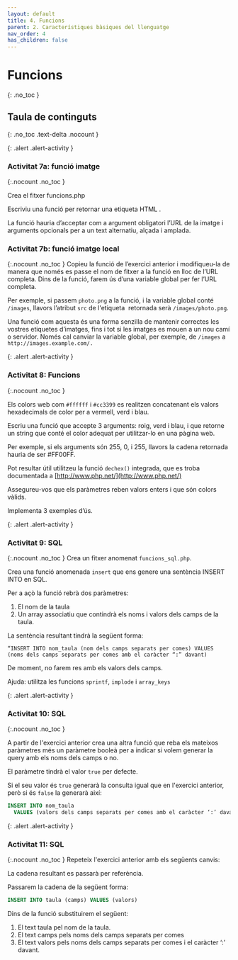 ```yaml
---
layout: default
title: 4. Funcions
parent: 2. Característiques bàsiques del llenguatge
nav_order: 4
has_children: false
---
```


# Funcions
{: .no_toc }

## Taula de continguts
{: .no_toc .text-delta  .nocount }


{: .alert .alert-activity }
<div markdown="1">

### Activitat 7a: funció imatge
{:.nocount .no_toc }

Crea el fitxer funcions.php

Escriviu una funció per retornar una etiqueta HTML <img />. 

La funció hauria d’acceptar com a argument obligatori l’URL de la imatge i arguments opcionals per a un text 
alternatiu, alçada i amplada.

### Activitat 7b: funció imatge local
{:.nocount .no_toc }
Copieu la funció de l’exercici anterior i modifiqueu-la de manera que només es passe el nom de fitxer a la funció en
 lloc de l’URL completa. Dins de la funció, farem ús d’una variable global per fer l’URL completa.
  
Per exemple, si passem `photo.png` a la funció, i la variable global conté `/images`, llavors l’atribut `src` de 
l'etiqueta <img> retornada serà `/images/photo.png`. 

Una funció com aquesta és una forma senzilla de mantenir correctes les vostres etiquetes d’imatges, fins i tot si les
 imatges es mouen a un nou camí o servidor. Només cal canviar la variable global, per exemple, de `/images` a 
 `http://images.example.com/.`
</div>

{: .alert .alert-activity }
<div markdown="1">

### Activitat 8: Funcions
{:.nocount .no_toc }

Els colors web com `#ffffff` i `#cc3399` es realitzen concatenant els valors hexadecimals de color per a vermell, 
verd i blau. 

Escriu una funció que accepte 3 arguments: roig, verd i blau, i que retorne un string que conté el color adequat per
 utilitzar-lo en una pàgina web. 

Per exemple, si els arguments són 255, 0, i 255, llavors la cadena retornada hauria de ser #FF00FF.
 
Pot resultar útil utilitzeu la funció `dechex()` integrada, que es troba documentada a [http://www.php.net/](http://www.php.net/)

Assegureu-vos que els paràmetres reben valors enters i que són colors vàlids.

Implementa 3 exemples d’ús.
</div>

{: .alert .alert-activity }
<div markdown="1">

### Activitat 9: SQL
{:.nocount .no_toc }
Crea un fitxer anomenat `funcions_sql.php`.

Crea una funció anomenada `insert`  que ens genere una sentència INSERT INTO en SQL.  

Per a açò la funció rebrà dos paràmetres:  
1. El nom de la taula  
2. Un array associatiu que contindrà els noms i valors dels camps de la taula.
 
La sentència resultant tindrà la següent forma: 

```
“INSERT INTO nom_taula (nom dels camps separats per comes) VALUES (noms dels camps separats per comes amb el caràcter “:” davant)  
```
De moment, no farem res amb els valors dels camps. 

Ajuda: utilitza les funcions `sprintf`, `implode` i `array_keys`
</div>

{: .alert .alert-activity }
<div markdown="1">

### Activitat 10: SQL 
{:.nocount .no_toc }

A partir de l'exercici anterior crea una altra funció que reba els mateixos paràmetres més un paràmetre booleà 
per a indicar si volem generar la query amb els noms dels camps o no. 

El paràmetre tindrà el valor `true` per defecte.
 
Si el seu valor és `true` generarà la consulta igual que en l'exercici anterior, però si és `false` la generarà així: 

```sql
INSERT INTO nom_taula 
  VALUES (valors dels camps separats per comes amb el caràcter ‘:’ davant)
```
</div>

{: .alert .alert-activity }
<div markdown="1">

### Activitat 11: SQL 
{:.nocount .no_toc }
Repeteix l'exercici anterior amb els següents canvis: 

La cadena resultant es passarà per referència.

Passarem la cadena de la següent forma: 

```sql
INSERT INTO taula (camps) VALUES (valors) 
```

Dins de la funció substituirem el següent: 

1. El text taula pel nom de la taula. 
2. El text camps pels noms dels camps separats per comes
3. El text valors pels noms dels camps separats per comes i el caràcter ‘:’ davant. 

</div>